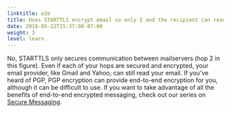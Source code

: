 ```yaml
---
linktitle: e2e
title: Does STARTTLS encrypt email so only I and the recipient can read it (i.e. end-to-end-encryption)?
date: 2018-05-22T15:37:08-07:00
weight: 3
level: learn
---
```


No, STARTTLS only secures communication between mailservers (hop 2 in this figure). Even if each of your hops are secured and encrypted, your email provider, like Gmail and Yahoo, can still read your email. If you’ve heard of PGP, PGP encryption can provide end-to-end encryption for you, although it can be difficult to use. If you want to take advantage of all the benefits of end-to-end encrypted messaging, check out our series on [Secure Messaging](https://www.eff.org/deeplinks/2018/03/secure-messaging-more-secure-mess).
